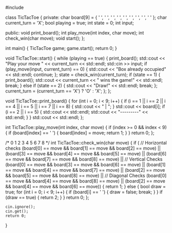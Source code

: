 #include <iostream>

class TicTacToe
{
private:
    char board[9] = { ' ', ' ', ' ', ' ', ' ', ' ', ' ', ' ', ' ' };
    char current_turn = 'X';
    bool playing = true;
    int state = 0;
    int input;

public:
    void print_board();
    int play_move(int index, char move);
    int check_win(char move);
    void start();
};

int main()
{
    TicTacToe game;
    game.start();
    return 0;
}

void TicTacToe::start()
{
    while (playing == true)
    {
        print_board();
        std::cout << "Play your move " << current_turn << std::endl;
        std::cin >> input;
        if (play_move(input, current_turn) == 0)
        {
            std::cout << "Box already occupied" << std::endl;
            continue;
        };
        state = check_win(current_turn);
        if (state == 1)
        {
            print_board();
            std::cout << current_turn << " wins the game!" << std::endl;
            break;
        }
        else if (state == 2)
        {
            std::cout << "Draw!" << std::endl;
            break;
        };
        current_turn = (current_turn == 'X') ? 'O' : 'X';
    };
};

void TicTacToe::print_board()
{
    for (int i = 0; i < 9; i++)
    {
        if (i == 1 || i == 2 || i == 4 || i == 5 || i == 7 || i == 8)
        {
            std::cout << " | ";
        }
        std::cout << board[i];
        if (i == 2 || i == 5)
        {
            std::cout << std::endl;
            std::cout << "---------" << std::endl;
        }
    }
    std::cout << std::endl;
};

int TicTacToe::play_move(int index, char move)
{
    if (index >= 0 && index < 9)
    {
        if (board[index] == ' ')
        {
            board[index] = move;
            return 1;
        }
    }
    return 0;
};

/*
   0 1 2
   3 4 5
   6 7 8
*/
int TicTacToe::check_win(char move)
{
    if (
        // Horizontal checks
        (board[0] == move && board[1] == move && board[2] == move) ||
        (board[3] == move && board[4] == move && board[5] == move) ||
        (board[6] == move && board[7] == move && board[8] == move) ||
        // Vertical Checks
        (board[0] == move && board[3] == move && board[6] == move) ||
        (board[1] == move && board[4] == move && board[7] == move) ||
        (board[2] == move && board[5] == move && board[8] == move) ||
        // Diagonal Checks
        (board[0] == move && board[4] == move && board[8] == move) ||
        (board[2] == move && board[4] == move && board[6] == move))
    {
        return 1;
    }
    else
    {
        bool draw = true;
        for (int i = 0; i < 9; i++)
        {
            if (board[i] == ' ')
            {
                draw = false;
                break;
            }
        }
        if (draw == true)
        {
            return 2;
        }
    }
    return 0;
};

    cin.ignore();
    cin.get();
    return 0;
}
